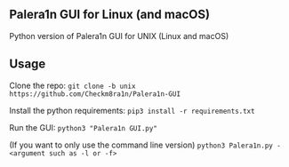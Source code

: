 ## Palera1n GUI for Linux (and macOS)

Python version of Palera1n GUI for UNIX (Linux and macOS)

## Usage

Clone the repo: `git clone -b unix https://github.com/Checkm8ra1n/Palera1n-GUI`

Install the python requirements: `pip3 install -r requirements.txt`

Run the GUI: `python3 "Palera1n GUI.py"`

(If you want to only use the command line version) `python3 Palera1n.py -<argument such as -l or -f>`


